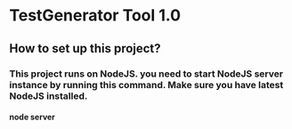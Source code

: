 # TestGenerator Tool 1.0

## How to set up this project?
### This project runs on NodeJS. you need to start NodeJS server instance by running this command. Make sure you have latest NodeJS installed.
#### node server

